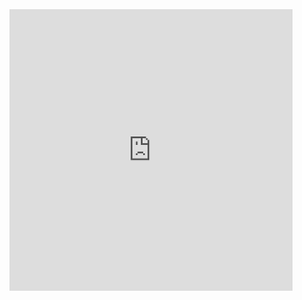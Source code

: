 <iframe width="100%" height="500" frameborder="0"
  src="https://observablehq.com/embed/233b533788f65a58?cell=*&api_key=cffdb5e2cbe017a8bf432a9993b6d5fe25ae749b"></iframe>